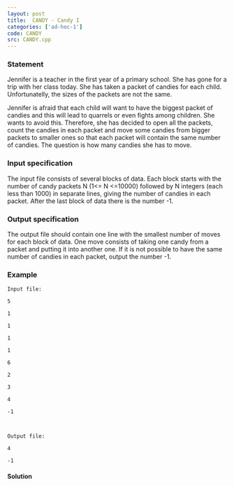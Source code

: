 ```yaml
---
layout: post
title:  CANDY - Candy I
categories: ['ad-hoc-1']
code: CANDY
src: CANDY.cpp
---
```


### **Statement**

Jennifer is a teacher in the first year of a primary school. She has gone for
a trip with her class today. She has taken a packet of candies for each child.
Unfortunatelly, the sizes of the packets are not the same.

Jennifer is afraid that each child will want to have the biggest packet of
candies and this will lead to quarrels or even fights among children. She
wants to avoid this. Therefore, she has decided to open all the packets, count
the candies in each packet and move some candies from bigger packets to
smaller ones so that each packet will contain the same number of candies. The
question is how many candies she has to move.

### Input specification

The input file consists of several blocks of data. Each block starts with the
number of candy packets N (1<= N <=10000) followed by N integers
(each less than 1000) in separate lines, giving the number of candies in each
packet. After the last block of data there is the number -1.

### Output specification

The output file should contain one line with the smallest number of moves for
each block of data. One move consists of taking one candy from a packet and
putting it into another one. If it is not possible to have the same number of
candies in each packet, output the number -1.

### Example

    
    
    Input file:
    5
    1
    1
    1
    1
    6
    2
    3
    4
    -1
    
    Output file:
    4
    -1
    



#### **Solution**




